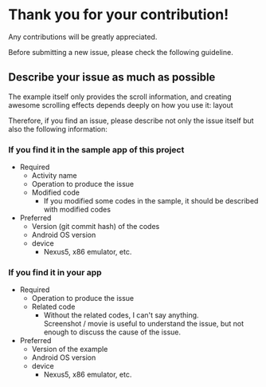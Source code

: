 # Thank you for your contribution!

Any contributions will be greatly appreciated.

Before submitting a new issue, please check the following guideline.

## Describe your issue as much as possible

The example itself only provides the scroll information,
and creating awesome scrolling effects depends deeply on how you use it: layout

Therefore, if you find an issue, please describe not only the issue itself but also the following information:

### If you find it in the sample app of this project

* Required
    * Activity name
    * Operation to produce the issue
    * Modified code
        * If you modified some codes in the sample, it should be described with modified codes
* Preferred
    * Version (git commit hash) of the codes
    * Android OS version
    * device
        * Nexus5, x86 emulator, etc.

### If you find it in your app

* Required
    * Operation to produce the issue
    * Related code
        * Without the related codes, I can't say anything.  
          Screenshot / movie is useful to understand the issue,
          but not enough to discuss the cause of the issue.
* Preferred
    * Version of the example
    * Android OS version
    * device
        * Nexus5, x86 emulator, etc.
